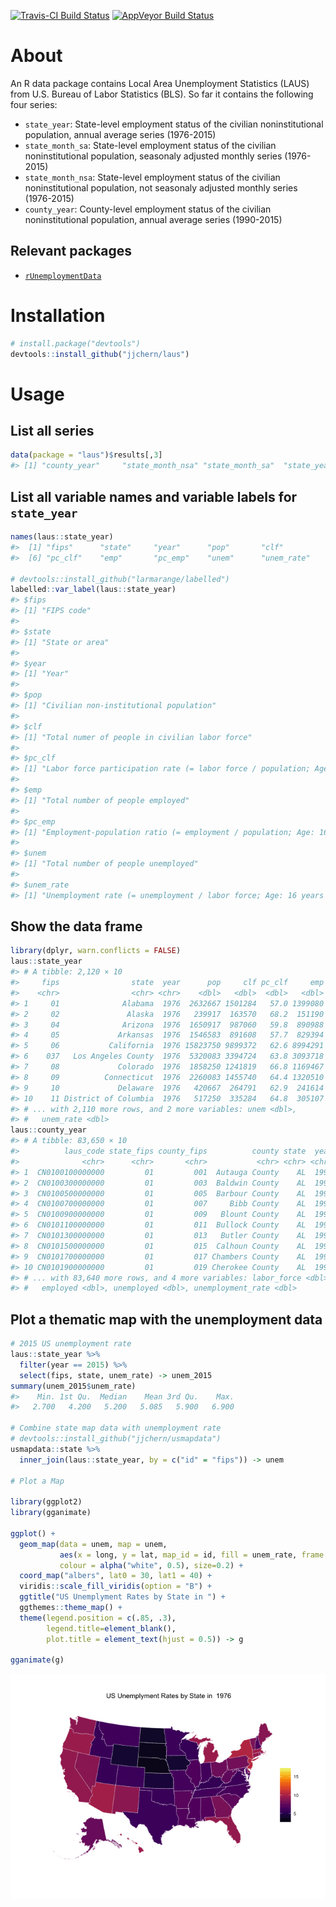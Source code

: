 
<!-- README.md is generated from README.Rmd. Please edit that file -->
[![Travis-CI Build Status](https://travis-ci.org/jjchern/laus.svg?branch=master)](https://travis-ci.org/jjchern/laus) [![AppVeyor Build Status](https://ci.appveyor.com/api/projects/status/github/jjchern/laus?branch=master&svg=true)](https://ci.appveyor.com/project/jjchern/laus)

About
=====

An R data package contains Local Area Unemployment Statistics (LAUS) from U.S. Bureau of Labor Statistics (BLS). So far it contains the following four series:

-   `state_year`: State-level employment status of the civilian noninstitutional population, annual average series (1976-2015)
-   `state_month_sa`: State-level employment status of the civilian noninstitutional population, seasonaly adjusted monthly series (1976-2015)
-   `state_month_nsa`: State-level employment status of the civilian noninstitutional population, not seasonaly adjusted monthly series (1976-2015)
-   `county_year`: County-level employment status of the civilian noninstitutional population, annual average series (1990-2015)

Relevant packages
-----------------

-   [`rUnemploymentData`](https://github.com/trulia/rUnemploymentData/)

Installation
============

``` r
# install.package("devtools")
devtools::install_github("jjchern/laus")
```

Usage
=====

List all series
---------------

``` r
data(package = "laus")$results[,3]
#> [1] "county_year"     "state_month_nsa" "state_month_sa"  "state_year"
```

List all variable names and variable labels for `state_year`
------------------------------------------------------------

``` r
names(laus::state_year)
#>  [1] "fips"      "state"     "year"      "pop"       "clf"      
#>  [6] "pc_clf"    "emp"       "pc_emp"    "unem"      "unem_rate"

# devtools::install_github("larmarange/labelled")
labelled::var_label(laus::state_year)
#> $fips
#> [1] "FIPS code"
#> 
#> $state
#> [1] "State or area"
#> 
#> $year
#> [1] "Year"
#> 
#> $pop
#> [1] "Civilian non-institutional population"
#> 
#> $clf
#> [1] "Total numer of people in civilian labor force"
#> 
#> $pc_clf
#> [1] "Labor force participation rate (= labor force / population; Age: 16 years and over)"
#> 
#> $emp
#> [1] "Total number of people employed"
#> 
#> $pc_emp
#> [1] "Employment-population ratio (= employment / population; Age: 16 years and over)"
#> 
#> $unem
#> [1] "Total number of people unemployed"
#> 
#> $unem_rate
#> [1] "Unemployment rate (= unemployment / labor force; Age: 16 years and over)"
```

Show the data frame
-------------------

``` r
library(dplyr, warn.conflicts = FALSE)
laus::state_year
#> # A tibble: 2,120 × 10
#>     fips                state  year      pop     clf pc_clf     emp pc_emp
#>    <chr>                <chr> <chr>    <dbl>   <dbl>  <dbl>   <dbl>  <dbl>
#> 1     01              Alabama  1976  2632667 1501284   57.0 1399080   53.1
#> 2     02               Alaska  1976   239917  163570   68.2  151190   63.0
#> 3     04              Arizona  1976  1650917  987060   59.8  890988   54.0
#> 4     05             Arkansas  1976  1546583  891608   57.7  829394   53.6
#> 5     06           California  1976 15823750 9899372   62.6 8994291   56.8
#> 6    037   Los Angeles County  1976  5320083 3394724   63.8 3093718   58.2
#> 7     08             Colorado  1976  1858250 1241819   66.8 1169467   62.9
#> 8     09          Connecticut  1976  2260083 1455740   64.4 1320510   58.4
#> 9     10             Delaware  1976   420667  264791   62.9  241614   57.4
#> 10    11 District of Columbia  1976   517250  335284   64.8  305107   59.0
#> # ... with 2,110 more rows, and 2 more variables: unem <dbl>,
#> #   unem_rate <dbl>
laus::county_year
#> # A tibble: 83,650 × 10
#>          laus_code state_fips county_fips          county state  year
#>              <chr>      <chr>       <chr>           <chr> <chr> <chr>
#> 1  CN0100100000000         01         001  Autauga County    AL  1990
#> 2  CN0100300000000         01         003  Baldwin County    AL  1990
#> 3  CN0100500000000         01         005  Barbour County    AL  1990
#> 4  CN0100700000000         01         007     Bibb County    AL  1990
#> 5  CN0100900000000         01         009   Blount County    AL  1990
#> 6  CN0101100000000         01         011  Bullock County    AL  1990
#> 7  CN0101300000000         01         013   Butler County    AL  1990
#> 8  CN0101500000000         01         015  Calhoun County    AL  1990
#> 9  CN0101700000000         01         017 Chambers County    AL  1990
#> 10 CN0101900000000         01         019 Cherokee County    AL  1990
#> # ... with 83,640 more rows, and 4 more variables: labor_force <dbl>,
#> #   employed <dbl>, unemployed <dbl>, unemployment_rate <dbl>
```

Plot a thematic map with the unemployment data
----------------------------------------------

``` r
# 2015 US unemployment rate
laus::state_year %>% 
  filter(year == 2015) %>% 
  select(fips, state, unem_rate) -> unem_2015
summary(unem_2015$unem_rate)
#>    Min. 1st Qu.  Median    Mean 3rd Qu.    Max. 
#>   2.700   4.200   5.200   5.085   5.900   6.900

# Combine state map data with unemployment rate
# devtools::install_github("jjchern/usmapdata")
usmapdata::state %>% 
  inner_join(laus::state_year, by = c("id" = "fips")) -> unem

# Plot a Map

library(ggplot2)
library(gganimate)

ggplot() +
  geom_map(data = unem, map = unem,
           aes(x = long, y = lat, map_id = id, fill = unem_rate, frame = year),
           colour = alpha("white", 0.5), size=0.2) +
  coord_map("albers", lat0 = 30, lat1 = 40) +
  viridis::scale_fill_viridis(option = "B") +
  ggtitle("US Unemplyment Rates by State in ") +
  ggthemes::theme_map() +
  theme(legend.position = c(.85, .3),
        legend.title=element_blank(), 
        plot.title = element_text(hjust = 0.5)) -> g

gganimate(g)
```

![unem-2015-map](README/README-fig-unem-2015-map-.gif)
